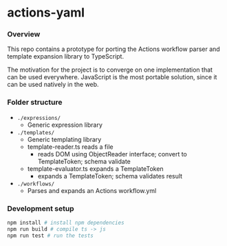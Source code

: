 # actions-yaml

### Overview

This repo contains a prototype for porting the Actions workflow parser and template expansion library to TypeScript.

The motivation for the project is to converge on one implementation that can be used everywhere. JavaScript is the most portable solution, since it can be used natively in the web.

### Folder structure

- `./expressions/`
  - Generic expression library
- `./templates/`
  - Generic templating library
  - template-reader.ts reads a file
    - reads DOM using ObjectReader interface; convert to TemplateToken; schema validate
  - template-evaluator.ts expands a TemplateToken
    - expands a TemplateToken; schema validates result
- `./workflows/`
  - Parses and expands an Actions workflow.yml

<!--

TODO:

- Templates CLI
  - Support expanding a token
  - Handle errors in templating CLI
  - Fix delimiter pattern in templating CLI
- YAML parser
  - Technically we don't have to do this (service could do this)
  - Find YAML parser (look into RedHat)
  - Make sure we can turn off anchors (memory DOS - e.g. billion laughs attack)
- Add workflow-specific stuff
  - CLI
    - Support batch of commands
  - AzDevNext today:
    - Initial YAML parse: /Users/eric/repos/azdevnext/src/Actions/Runtime/Client/WebApi/Pipelines/ObjectTemplating/PipelineTemplateParser.cs
- Testing
  - jest

- Interface with Actions Service
  - Side-by-side
  - Feature flag
  - Telemetry
  - CLI interface - critical section
  - Pool of processes? (low pri)
- Lower priority
  - Add secret masker into expressions
  - Crisply define pulic interface for SDK
  - Split into multiple packages (yet make local changes work)
  - Better error message for mututally exclusive keys
  - Deeper validation rules (i.e. stuff that pipeline-template-converter does)
-->

### Development setup

```sh
npm install # install npm dependencies
npm run build # compile ts -> js
npm run test # run the tests
```
